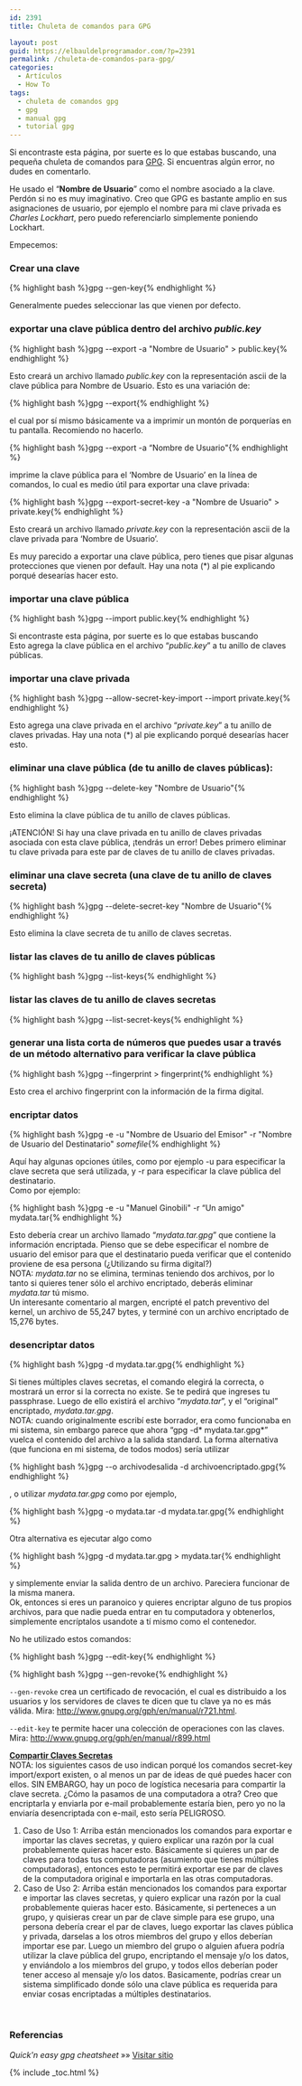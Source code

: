 ```yaml
---
id: 2391
title: Chuleta de comandos para GPG

layout: post
guid: https://elbauldelprogramador.com/?p=2391
permalink: /chuleta-de-comandos-para-gpg/
categories:
  - Artículos
  - How To
tags:
  - chuleta de comandos gpg
  - gpg
  - manual gpg
  - tutorial gpg
---
```

Si encontraste esta página, por suerte es lo que estabas buscando, una pequeña chuleta de comandos para [GPG][1]. Si encuentras algún error, no dudes en comentarlo.

He usado el “**Nombre de Usuario**” como el nombre asociado a la clave. Perdón si no es muy imaginativo. Creo que GPG es bastante amplio en sus asignaciones de usuario, por ejemplo el nombre para mi clave privada es *Charles Lockhart*, pero puedo referenciarlo simplemente poniendo Lockhart.

Empecemos:

<!--ad-->

### Crear una clave

{% highlight bash %}gpg --gen-key{% endhighlight %}

Generalmente puedes seleccionar las que vienen por defecto.

### exportar una clave pública dentro del archivo *public.key*

{% highlight bash %}gpg --export -a "Nombre de Usuario" > public.key{% endhighlight %}

Esto creará un archivo llamado *public.key* con la representación ascii de la clave pública para Nombre de Usuario. Esto es una variación de:

{% highlight bash %}gpg --export{% endhighlight %}

el cual por sí mismo básicamente va a imprimir un montón de porquerías en tu pantalla. Recomiendo no hacerlo.

{% highlight bash %}gpg --export -a “Nombre de Usuario"{% endhighlight %}

imprime la clave pública para el ‘Nombre de Usuario’ en la línea de comandos, lo cual es medio útil para exportar una clave privada:

{% highlight bash %}gpg --export-secret-key -a "Nombre de Usuario" > private.key{% endhighlight %}

Esto creará un archivo llamado *private.key* con la representación ascii de la clave privada para ‘Nombre de Usuario’.

Es muy parecido a exportar una clave pública, pero tienes que pisar algunas protecciones que vienen por default. Hay una nota (*) al pie explicando porqué desearías hacer esto.

### importar una clave pública

{% highlight bash %}gpg --import public.key{% endhighlight %}

Si encontraste esta página, por suerte es lo que estabas buscando  
Esto agrega la clave pública en el archivo “*public.key*” a tu anillo de claves públicas.

### importar una clave privada

{% highlight bash %}gpg --allow-secret-key-import --import private.key{% endhighlight %}

Esto agrega una clave privada en el archivo “*private.key*” a tu anillo de claves privadas. Hay una nota (*) al pie explicando porqué desearías hacer esto.

### eliminar una clave pública (de tu anillo de claves públicas):

{% highlight bash %}gpg --delete-key "Nombre de Usuario"{% endhighlight %}

Esto elimina la clave pública de tu anillo de claves públicas.

¡ATENCIÓN! Si hay una clave privada en tu anillo de claves privadas asociada con esta clave pública, ¡tendrás un error! Debes primero eliminar tu clave privada para este par de claves de tu anillo de claves privadas.

### eliminar una clave secreta (una clave de tu anillo de claves secreta)

{% highlight bash %}gpg --delete-secret-key "Nombre de Usuario"{% endhighlight %}

Esto elimina la clave secreta de tu anillo de claves secretas.

### listar las claves de tu anillo de claves públicas

{% highlight bash %}gpg --list-keys{% endhighlight %}

### listar las claves de tu anillo de claves secretas

{% highlight bash %}gpg --list-secret-keys{% endhighlight %}

### generar una lista corta de números que puedes usar a través de un método alternativo para verificar la clave pública

{% highlight bash %}gpg --fingerprint > fingerprint{% endhighlight %}

Esto crea el archivo fingerprint con la información de la firma digital.

### encriptar datos

{% highlight bash %}gpg -e -u "Nombre de Usuario del Emisor" -r "Nombre de Usuario del Destinatario" <em>somefile</em>{% endhighlight %}

Aquí hay algunas opciones útiles, como por ejemplo -u para especificar la clave secreta que será utilizada, y -r para especificar la clave pública del destinatario.  
Como por ejemplo:

{% highlight bash %}gpg -e -u "Manuel Ginobili" -r “Un amigo" mydata.tar{% endhighlight %}

Esto debería crear un archivo llamado “*mydata.tar.gpg*” que contiene la información encriptada. Pienso que se debe especificar el nombre de usuario del emisor para que el destinatario pueda verificar que el contenido proviene de esa persona (¿Utilizando su firma digital?)  
NOTA: *mydata.tar* no se elimina, terminas teniendo dos archivos, por lo tanto si quieres tener sólo el archivo encriptado, deberás eliminar *mydata.tar* tú mismo.  
Un interesante comentario al margen, encripté el patch preventivo del kernel, un archivo de 55,247 bytes, y terminé con un archivo encriptado de 15,276 bytes.

### desencriptar datos

{% highlight bash %}gpg -d mydata.tar.gpg{% endhighlight %}

Si tienes múltiples claves secretas, el comando elegirá la correcta, o mostrará un error si la correcta no existe. Se te pedirá que ingreses tu passphrase. Luego de ello existirá el archivo “*mydata.tar*”, y el “original” encriptado, *mydata.tar.gpg*.  
NOTA: cuando originalmente escribí este borrador, era como funcionaba en mi sistema, sin embargo parece que ahora “gpg -d* mydata.tar.gpg*” vuelca el contenido del archivo a la salida standard. La forma alternativa (que funciona en mi sistema, de todos modos) sería utilizar

{% highlight bash %}gpg --o archivodesalida -d archivoencriptado.gpg{% endhighlight %}

, o utilizar *mydata.tar.gpg* como por ejemplo,

{% highlight bash %}gpg -o mydata.tar -d mydata.tar.gpg{% endhighlight %}

Otra alternativa es ejecutar algo como

{% highlight bash %}gpg -d mydata.tar.gpg > mydata.tar{% endhighlight %}

y simplemente enviar la salida dentro de un archivo. Pareciera funcionar de la misma manera.  
Ok, entonces si eres un paranoico y quieres encriptar alguno de tus propios archivos, para que nadie pueda entrar en tu computadora y obtenerlos, simplemente encríptalos usandote a tí mismo como el contenedor.

No he utilizado estos comandos:

{% highlight bash %}gpg --edit-key{% endhighlight %}

{% highlight bash %}gpg --gen-revoke{% endhighlight %}

`--gen-revoke` crea un certificado de revocación, el cual es distribuido a los usuarios y los servidores de claves te dicen que tu clave ya no es más válida. Mira: <a href="http://www.gnupg.org/gph/en/manual/r721.html" target="_blank">http://www.gnupg.org/gph/en/manual/r721.html</a>.

`--edit-key` te permite hacer una colección de operaciones con las claves. Mira: <a href="http://www.gnupg.org/gph/en/manual/r899.html" target="_blank">http://www.gnupg.org/gph/en/manual/r899.html</a>

<span style="text-decoration: underline;"><strong>Compartir Claves Secretas</strong></span>  
NOTA: los siguientes casos de uso indican porqué los comandos secret-key import/export existen, o al menos un par de ideas de qué puedes hacer con ellos. SIN EMBARGO, hay un poco de logística necesaria para compartir la clave secreta. ¿Cómo la pasamos de una computadora a otra? Creo que encriptarla y enviarla por e-mail probablemente estaría bien, pero yo no la enviaría desencriptada con e-mail, esto sería PELIGROSO.

  1. Caso de Uso 1: Arriba están mencionados los comandos para exportar e importar las claves secretas, y quiero explicar una razón por la cual probablemente quieras hacer esto. Básicamente si quieres un par de claves para todas tus computadoras (asumiento que tienes múltiples computadoras), entonces esto te permitirá exportar ese par de claves de la computadora original e importarla en las otras computadoras.
  2. Caso de Uso 2: Arriba están mencionados los comandos para exportar e importar las claves secretas, y quiero explicar una razón por la cual probablemente quieras hacer esto. Básicamente, si perteneces a un grupo, y quisieras crear un par de clave simple para ese grupo, una persona debería crear el par de claves, luego exportar las claves pública y privada, darselas a los otros miembros del grupo y ellos deberían importar ese par. Luego un miembro del grupo o alguien afuera podría utilizar la clave pública del grupo, encriptando el mensaje y/o los datos, y enviándolo a los miembros del grupo, y todos ellos deberían poder tener acceso al mensaje y/o los datos. Basicamente, podrías crear un sistema simplificado donde sólo una clave pública es requerida para enviar cosas encriptadas a múltiples destinatarios.

&nbsp;

### Referencias

*Quick'n easy gpg cheatsheet* »» <a href="http://irtfweb.ifa.hawaii.edu/~lockhart/gpg/gpg-cs.html" target="_blank">Visitar sitio</a>



 [1]: https://elbauldelprogramador.com/como-cifrar-correos-con-gpg-con-mailvelope/ "Cómo cifrar correos con GPG usando Mailvelope"

{% include _toc.html %}
